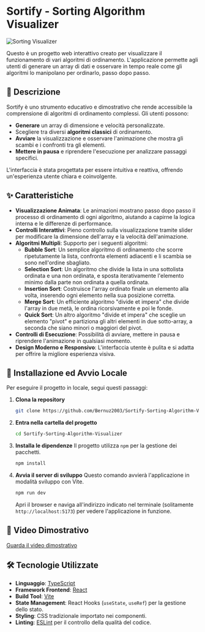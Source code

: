# Sortify - Sorting Algorithm Visualizer

![Sorting Visualizer](https://github.com/Bernuz2003/Sortify-Sorting-Algorithm-Visualizer/blob/master/media/screen_Sortify.png)

Questo è un progetto web interattivo creato per visualizzare il funzionamento di vari algoritmi di ordinamento. L'applicazione permette agli utenti di generare un array di dati e osservare in tempo reale come gli algoritmi lo manipolano per ordinarlo, passo dopo passo.

## 📜 Descrizione

Sortify è uno strumento educativo e dimostrativo che rende accessibile la comprensione di algoritmi di ordinamento complessi. Gli utenti possono:
- **Generare** un array di dimensione e velocità personalizzate.
- Scegliere tra diversi **algoritmi classici** di ordinamento.
- **Avviare** la visualizzazione e osservare l'animazione che mostra gli scambi e i confronti tra gli elementi.
- **Mettere in pausa** e riprendere l'esecuzione per analizzare passaggi specifici.

L'interfaccia è stata progettata per essere intuitiva e reattiva, offrendo un'esperienza utente chiara e coinvolgente.

## ✨ Caratteristiche

- **Visualizzazione Animata**: Le animazioni mostrano passo dopo passo il processo di ordinamento di ogni algoritmo, aiutando a capirne la logica interna e le differenze di performance.
- **Controlli Interattivi**: Pieno controllo sulla visualizzazione tramite slider per modificare la dimensione dell'array e la velocità dell'animazione.
- **Algoritmi Multipli**: Supporto per i seguenti algoritmi:
  - **Bubble Sort**: Un semplice algoritmo di ordinamento che scorre ripetutamente la lista, confronta elementi adiacenti e li scambia se sono nell'ordine sbagliato.
  - **Selection Sort**: Un algoritmo che divide la lista in una sottolista ordinata e una non ordinata, e sposta iterativamente l'elemento minimo dalla parte non ordinata a quella ordinata.
  - **Insertion Sort**: Costruisce l'array ordinato finale un elemento alla volta, inserendo ogni elemento nella sua posizione corretta.
  - **Merge Sort**: Un efficiente algoritmo "divide et impera" che divide l'array in due metà, le ordina ricorsivamente e poi le fonde.
  - **Quick Sort**: Un altro algoritmo "divide et impera" che sceglie un elemento "pivot" e partiziona gli altri elementi in due sotto-array, a seconda che siano minori o maggiori del pivot.
- **Controlli di Esecuzione**: Possibilità di avviare, mettere in pausa e riprendere l'animazione in qualsiasi momento.
- **Design Moderno e Responsivo**: L'interfaccia utente è pulita e si adatta per offrire la migliore esperienza visiva.

## 🚀 Installazione ed Avvio Locale

Per eseguire il progetto in locale, segui questi passaggi:

1.  **Clona la repository**
    ```bash
    git clone https://github.com/Bernuz2003/Sortify-Sorting-Algorithm-Visualizer.git
    ```

2.  **Entra nella cartella del progetto**
    ```bash
    cd Sortify-Sorting-Algorithm-Visualizer
    ```

3.  **Installa le dipendenze**
    Il progetto utilizza `npm` per la gestione dei pacchetti.
    ```bash
    npm install
    ```

4.  **Avvia il server di sviluppo**
    Questo comando avvierà l'applicazione in modalità sviluppo con Vite.
    ```bash
    npm run dev
    ```
    Apri il browser e naviga all'indirizzo indicato nel terminale (solitamente `http://localhost:5173`) per vedere l'applicazione in funzione.

## 🎥 Video Dimostrativo
[Guarda il video dimostrativo](https://github.com/Bernuz2003/Sortify-Sorting-Algorithm-Visualizer/blob/master/media/reg_Sortify.mp4)

## 🛠️ Tecnologie Utilizzate

-   **Linguaggio**: [TypeScript](https://www.typescriptlang.org/)
-   **Framework Frontend**: [React](https://reactjs.org/)
-   **Build Tool**: [Vite](https://vitejs.dev/)
-   **State Management**: React Hooks (`useState`, `useRef`) per la gestione dello stato.
-   **Styling**: CSS tradizionale importato nei componenti.
-   **Linting**: [ESLint](https://eslint.org/) per il controllo della qualità del codice.

